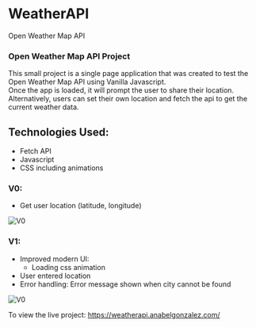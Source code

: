 # WeatherAPI

Open Weather Map API

### Open Weather Map API Project

This small project is a single page application that was created to test the Open Weather Map API using Vanilla Javascript.  
Once the app is loaded, it will prompt the user to share their location. Alternatively, users can set their own location and fetch the api to get the current weather data.  


## Technologies Used:
* Fetch API
* Javascript
* CSS including animations

### V0: 
- Get user location (latitude, longitude)

![V0](https://weatherapi.anabelgonzalez.com/weather-api-v0.png)

### V1:
- Improved modern UI:
  - Loading css animation  
- User entered location  
- Error handling: Error message shown when city cannot be found


![V0](https://weatherapi.anabelgonzalez.com/weather-api-v1.png)

To view the live project:
https://weatherapi.anabelgonzalez.com/
